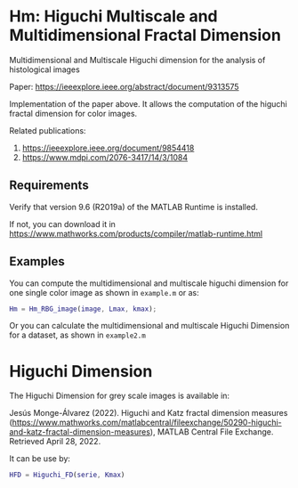 # Hm: Higuchi Multiscale and Multidimensional Fractal Dimension
Multidimensional and Multiscale Higuchi dimension for the analysis of histological images

Paper: https://ieeexplore.ieee.org/abstract/document/9313575

Implementation of the paper above. It allows the computation of the higuchi fractal dimension for color images.

Related publications: 
1. https://ieeexplore.ieee.org/document/9854418
2. https://www.mdpi.com/2076-3417/14/3/1084

## Requirements
Verify that version 9.6 (R2019a) of the MATLAB Runtime is installed.   

If not, you can download it in https://www.mathworks.com/products/compiler/matlab-runtime.html


## Examples

You can compute the multidimensional and multiscale higuchi dimension for one single color image as shown in ```example.m``` or as:

``` matlab
Hm = Hm_RBG_image(image, Lmax, kmax); 
```

Or you can calculate the multidimensional and multiscale Higuchi Dimension for a dataset, as shown in ```example2.m```

# Higuchi Dimension
The Higuchi Dimension for grey scale images is available in:

Jesús Monge-Álvarez (2022). Higuchi and Katz fractal dimension measures (https://www.mathworks.com/matlabcentral/fileexchange/50290-higuchi-and-katz-fractal-dimension-measures), MATLAB Central File Exchange. Retrieved April 28, 2022.

It can be use by:

```matlab
HFD = Higuchi_FD(serie, Kmax) 
```